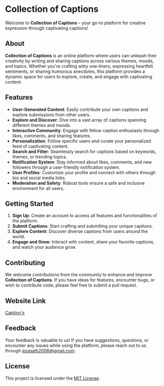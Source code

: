# Collection of Captions

Welcome to **Collection of Captions** – your go-to platform for creative expression through captivating captions!

## About

**Collection of Captions** is an online platform where users can unleash their creativity by writing and sharing captions across various themes, moods, and topics. Whether you're crafting witty one-liners, expressing heartfelt sentiments, or sharing humorous anecdotes, this platform provides a dynamic space for users to explore, create, and engage with captivating content.

## Features

- **User-Generated Content**: Easily contribute your own captions and explore submissions from other users.
- **Explore and Discover**: Dive into a vast array of captions spanning different themes and moods.
- **Interactive Community**: Engage with fellow caption enthusiasts through likes, comments, and sharing features.
- **Personalization**: Follow specific users and curate your personalized feed of captivating content.
- **Search and Filter**: Seamlessly search for captions based on keywords, themes, or trending topics.
- **Notification System**: Stay informed about likes, comments, and new followers through a user-friendly notification system.
- **User Profiles**: Customize your profile and connect with others through bio and social media links.
- **Moderation and Safety**: Robust tools ensure a safe and inclusive environment for all users.

## Getting Started

1. **Sign Up**: Create an account to access all features and functionalities of the platform.
2. **Submit Captions**: Start crafting and submitting your unique captions.
3. **Explore Content**: Discover diverse captions from users around the world.
4. **Engage and Grow**: Interact with content, share your favorite captions, and watch your audience grow.

## Contributing

We welcome contributions from the community to enhance and improve **Collection of Captions**. If you have ideas for features, encounter bugs, or wish to contribute code, please feel free to submit a pull request.

## Website Link

[Caption's](https://coc-y497.onrender.com)

## Feedback

Your feedback is valuable to us! If you have suggestions, questions, or encounter any issues while using the platform, please reach out to us through [jprasath2006@gmail.com](mailto:jprasath2006@gmail.com).

## License

This project is licensed under the [MIT License](LICENSE).
